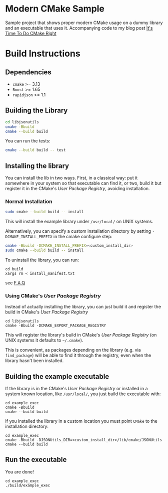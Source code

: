 # Modern CMake Sample

Sample project that shows proper modern CMake usage on a dummy library and an executable that uses it.
Accompanying code to my blog post [It's Time To Do CMake Right](https://pabloariasal.github.io/2018/02/19/its-time-to-do-cmake-right/)

# Build Instructions

## Dependencies

* `cmake` >= 3.13
* `Boost` >= 1.65
* `rapidjson` >= 1.1

## Building the Library

```sh
cd libjsonutils
cmake -Bbuild
cmake --build build
```

You can run the tests:

```sh
cmake --build build -- test
```

## Installing the library

You can install the lib in two ways. First, in a classical way: put it somewhere in your system so that executable can find it, or two, build it but register it in the CMake's *User Package Registry*, avoiding installation.

### Normal Installation

```sh
sudo cmake --build build -- install
```

This will install the example library under `/usr/local/` on UNIX systems.

Alternatively, you can specify a custom installation directory by setting `-DCMAKE_INSTALL_PREFIX` in the cmake configure step:

```sh
cmake -Bbuild -DCMAKE_INSTALL_PREFIX=<custom_install_dir>
sudo cmake --build build -- install
```

To uninstall the library, you can run:

```
cd build
xargs rm < install_manifest.txt
```
see [F.A.Q](https://gitlab.kitware.com/cmake/community/-/wikis/FAQ#can-i-do-make-uninstall-with-cmake)

### Using CMake's *User Package Registry*

Instead of actually installing the library, you can just build it and register the build in CMake's *User Package Registry*

```
cd libjsonutils
cmake -Bbuild -DCMAKE_EXPORT_PACKAGE_REGISTRY
```

This will register the library's build in CMake's *User Package Registry* (on UNIX systems it defaults to `~/.cmake`).

This is convenient, as packages depending on the library (e.g. via `find_package`) will be able to find it through the registry, even when the library hasn't been installed.

## Building the example executable

If the library is in the CMake's *User Package Registry* or installed in a system known location, like `/usr/local/`, you just build the executable with:

```
cd example_exec
cmake -Bbuild
cmake --build build
```

If you installed the library in a custom location you must point `CMake` to the installation directory:

```
cd example_exec
cmake -Bbuild -DJSONUtils_DIR=<custom_install_dir>/lib/cmake/JSONUtils
cmake --build build
```

## Run the executable

You are done!

```
cd example_exec
./build/example_exec
```
